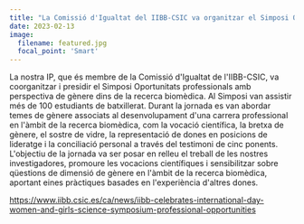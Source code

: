 ```yaml
---
title: "La Comissió d'Igualtat del IIBB-CSIC va organitzar el Simposi Oportunitats professionals amb perspectiva de gènere en la recerca biomèdica"
date: 2023-02-13
image:
  filename: featured.jpg
  focal_point: 'Smart'
---
```


La nostra IP, que és membre de la Comissió d'Igualtat de l'IIBB-CSIC, va coorganitzar i presidir el Simposi Oportunitats professionals amb perspectiva de gènere dins de la recerca biomèdica. Al Simposi van assistir més de 100 estudiants de batxillerat. Durant la jornada es van abordar temes de gènere associats al desenvolupament d'una carrera professional en l'àmbit de la recerca biomèdica, com la vocació científica, la bretxa de gènere, el sostre de vidre, la representació de dones en posicions de lideratge i la conciliació personal a través del testimoni de cinc ponents. L'objectiu de la jornada va ser posar en relleu el treball de les nostres investigadores, promoure les vocacions científiques i sensibilitzar sobre qüestions de dimensió de gènere en l'àmbit de la recerca biomèdica, aportant eines pràctiques basades en l'experiència d'altres dones.


https://www.iibb.csic.es/ca/news/iibb-celebrates-international-day-women-and-girls-science-symposium-professional-opportunities
